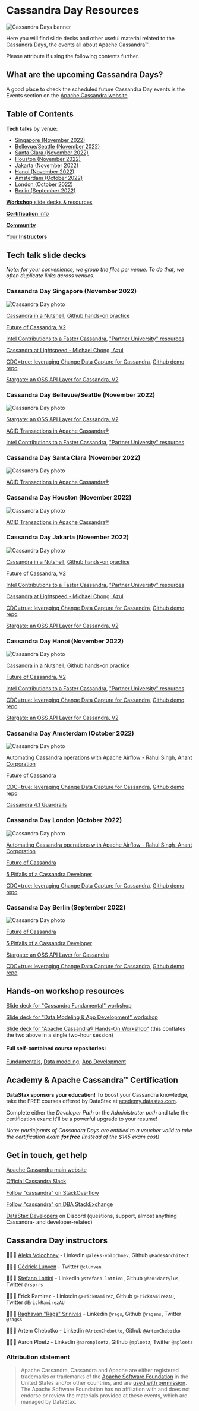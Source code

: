# Cassandra Day Resources

![Cassandra Days banner](images/cdays_banner.png)

Here you will find slide decks and other
useful material related to the Cassandra Days, the events all about
Apache Cassandra™.

Please attribute if using the following contents further.

## What are the upcoming Cassandra Days?

A good place to check the scheduled future Cassandra Day events
is the Events section on the [Apache Cassandra website](https://cassandra.apache.org/_/events.html).


## Table of Contents

**Tech talks** by venue:

- [Singapore (November 2022)](#cassandra-day-singapore-november-2022)
- [Bellevue/Seattle (November 2022)](#cassandra-day-bellevueseattle-november-2022)
- [Santa Clara (November 2022)](#cassandra-day-santa-clara-november-2022)
- [Houston (November 2022)](#cassandra-day-houston-november-2022)
- [Jakarta (November 2022)](#cassandra-day-jakarta-november-2022)
- [Hanoi (November 2022)](#cassandra-day-hanoi-november-2022)
- [Amsterdam (October 2022)](#cassandra-day-amsterdam-october-2022)
- [London (October 2022)](#cassandra-day-london-october-2022)
- [Berlin (September 2022)](#cassandra-day-berlin-september-2022)

[**Workshop** slide decks & resources](#hands-on-workshop-resources)

[**Certification** info](#academy--apache-cassandra-certification)

[**Community**](#get-in-touch-get-help)

[Your **Instructors**](#cassandra-day-instructors)




## Tech talk slide decks

_Note: for your convenience, we group the files per venue. To do that, we often duplicate links across venues._


### Cassandra Day Singapore (November 2022)

![Cassandra Day photo](photos/cday_singapore.png)

[Cassandra in a Nutshell](slides/cday_deck_cassandra-in-a-nutshell.pdf), [Github hands-on practice](https://github.com/datastaxdevs/conference-2022-devoxx/blob/main/CASSANDA.MD)

[Future of Cassandra, V2](slides/cday_deck_future-of-cassandra_V2.pdf)

[Intel Contributions to a Faster Cassandra](slides/cday_deck_Intel-contributions-to-a-faster-cassandra.pdf), ["Partner University" resources](https://partneruniversity.intel.com/learn/course/7000/intel-cloud-solution-architect-csa-tech-talk-workload-spotlight-java-optimizations)

[Cassandra at Lightspeed - Michael Chong, Azul](slides/cday_deck_cassandra-at-lightspeed_-_Michael_Chong_Azul.pdf)

[CDC=true: leveraging Change Data Capture for Cassandra](slides/cday_deck_CDC-equals-true.pdf), [Github demo repo](https://github.com/difli/cdc-to-kafka-for-twitter-sentimentr-up)

[Stargate: an OSS API Layer for Cassandra, V2](slides/cday_deck_stargate-oss-api-layer-for-cassandra_V2.pdf)





### Cassandra Day Bellevue/Seattle (November 2022)

![Cassandra Day photo](photos/cday_seattle.png)

[Stargate: an OSS API Layer for Cassandra, V2](slides/cday_deck_stargate-oss-api-layer-for-cassandra_V2.pdf)

<!-- Quine -->

[ACID Transactions in Apache Cassandra®](slides/cday_deck_acid-transactions-in-cassandra.pdf)

[Intel Contributions to a Faster Cassandra](slides/cday_deck_Intel-contributions-to-a-faster-cassandra.pdf), ["Partner University" resources](https://partneruniversity.intel.com/learn/course/7000/intel-cloud-solution-architect-csa-tech-talk-workload-spotlight-java-optimizations)





### Cassandra Day Santa Clara (November 2022)

![Cassandra Day photo](photos/cday_santaclara.png)

<!-- Apple -->

<!-- Performance Tuning -->

[ACID Transactions in Apache Cassandra®](slides/cday_deck_acid-transactions-in-cassandra.pdf)





### Cassandra Day Houston (November 2022)

![Cassandra Day photo](photos/cday_houston.png)

<!-- Apple -->

<!-- Quine -->

[ACID Transactions in Apache Cassandra®](slides/cday_deck_acid-transactions-in-cassandra.pdf)






### Cassandra Day Jakarta (November 2022)

![Cassandra Day photo](photos/cday_jakarta.png)

[Cassandra in a Nutshell](slides/cday_deck_cassandra-in-a-nutshell.pdf), [Github hands-on practice](https://github.com/datastaxdevs/conference-2022-devoxx/blob/main/CASSANDA.MD)

[Future of Cassandra, V2](slides/cday_deck_future-of-cassandra_V2.pdf)

[Intel Contributions to a Faster Cassandra](slides/cday_deck_Intel-contributions-to-a-faster-cassandra.pdf), ["Partner University" resources](https://partneruniversity.intel.com/learn/course/7000/intel-cloud-solution-architect-csa-tech-talk-workload-spotlight-java-optimizations)

[Cassandra at Lightspeed - Michael Chong, Azul](slides/cday_deck_cassandra-at-lightspeed_-_Michael_Chong_Azul.pdf)

[CDC=true: leveraging Change Data Capture for Cassandra](slides/cday_deck_CDC-equals-true.pdf), [Github demo repo](https://github.com/difli/cdc-to-kafka-for-twitter-sentimentr-up)

[Stargate: an OSS API Layer for Cassandra, V2](slides/cday_deck_stargate-oss-api-layer-for-cassandra_V2.pdf)





### Cassandra Day Hanoi (November 2022)

![Cassandra Day photo](photos/cday_hanoi.png)

[Cassandra in a Nutshell](slides/cday_deck_cassandra-in-a-nutshell.pdf), [Github hands-on practice](https://github.com/datastaxdevs/conference-2022-devoxx/blob/main/CASSANDA.MD)

[Future of Cassandra, V2](slides/cday_deck_future-of-cassandra_V2.pdf)

[Intel Contributions to a Faster Cassandra](slides/cday_deck_Intel-contributions-to-a-faster-cassandra.pdf), ["Partner University" resources](https://partneruniversity.intel.com/learn/course/7000/intel-cloud-solution-architect-csa-tech-talk-workload-spotlight-java-optimizations)

[CDC=true: leveraging Change Data Capture for Cassandra](slides/cday_deck_CDC-equals-true.pdf), [Github demo repo](https://github.com/difli/cdc-to-kafka-for-twitter-sentimentr-up)

[Stargate: an OSS API Layer for Cassandra, V2](slides/cday_deck_stargate-oss-api-layer-for-cassandra_V2.pdf)





### Cassandra Day Amsterdam (October 2022)

![Cassandra Day photo](photos/cday_amsterdam.png)

[Automating Cassandra operations with Apache Airflow - Rahul Singh, Anant Corporation](slides/cday_deck_automating_ops_with_airflow_-_Rahul_Singh_Anant.pdf)

[Future of Cassandra](slides/cday_deck_future-of-cassandra.pdf)

[CDC=true: leveraging Change Data Capture for Cassandra](slides/cday_deck_CDC-equals-true.pdf), [Github demo repo](https://github.com/difli/cdc-to-kafka-for-twitter-sentimentr-up)

[Cassandra 4.1 Guardrails](slides/cday_deck_guardrails.pdf)





### Cassandra Day London (October 2022)

![Cassandra Day photo](photos/cday_london.png)

[Automating Cassandra operations with Apache Airflow - Rahul Singh, Anant Corporation](slides/cday_deck_automating_ops_with_airflow_-_Rahul_Singh_Anant.pdf)

[Future of Cassandra](slides/cday_deck_future-of-cassandra.pdf)

[5 Pitfalls of a Cassandra Developer](slides/cday_deck_5-pitfalls-of-cassandra-developer.pdf)

[CDC=true: leveraging Change Data Capture for Cassandra](slides/cday_deck_CDC-equals-true.pdf), [Github demo repo](https://github.com/difli/cdc-to-kafka-for-twitter-sentimentr-up)





### Cassandra Day Berlin (September 2022)

![Cassandra Day photo](photos/cday_berlin.png)

[Future of Cassandra](slides/cday_deck_future-of-cassandra.pdf)

[5 Pitfalls of a Cassandra Developer](slides/cday_deck_5-pitfalls-of-cassandra-developer.pdf)

[Stargate: an OSS API Layer for Cassandra](slides/cday_deck_stargate-oss-api-layer-for-cassandra.pdf)

[CDC=true: leveraging Change Data Capture for Cassandra](slides/cday_deck_CDC-equals-true.pdf), [Github demo repo](https://github.com/difli/cdc-to-kafka-for-twitter-sentimentr-up)








## Hands-on workshop resources

[Slide deck for "Cassandra Fundamental" workshop](slides/workshops/cday_workshop_deck_cassandra-fundamentals.pdf)

[Slide deck for "Data Modeling & App Development" workshop](slides/workshops/cday_workshop_deck_data-modeling-and-app-development.pdf)

[Slide deck for "Apache Cassandra® Hands-On Workshop"](slides/workshops/cday_workshop_deck_complete-cassandra-workshop-2h.pdf) (this conflates the two above in a single two-hour session)

#### Full self-contained course repositories:

[Fundamentals](https://github.com/datastaxdevs/workshop-cassandra-fundamentals#readme),
[Data modeling](https://github.com/datastaxdevs/workshop-cassandra-data-modeling#readme),
[App Development](https://github.com/datastaxdevs/workshop-cassandra-application-development#readme)



## Academy & Apache Cassandra™ Certification

**DataStax sponsors your education!**
To boost your Cassandra knowledge, take the FREE courses offered by DataStax
at [academy.datastax.com](https://academy.datastax.com).

Complete either the _Developer Path_ or the _Administrator path_ and take the
certification exam: it'll be a powerful upgrade to your resume!

Note: _participants of Cassandra Days are entitled to a voucher
valid to take the certification exam **for free**
(instead of the $145 exam cost)_



## Get in touch, get help

[Apache Cassandra main website](https://cassandra.apache.org/)

[Official Cassandra Slack](https://s.apache.org/slack-invite)

[Follow "cassandra" on StackOverflow](https://stackoverflow.com/questions/tagged/cassandra)

[Follow "cassandra" on DBA StackExchange](https://dba.stackexchange.com/questions/tagged/cassandra)

[DataStax Developers](https://dtsx.io/discord) on Discord
(questions, support, almost anything Cassandra- and developer-related)



## Cassandra Day instructors

👨🏽‍🏫 [Aleks Volochnev](https://dtsx.io/aleks) - LinkedIn `@aleks-volochnev`, Github `@HadesArchitect`

👨🏽‍🏫 [Cédrick Lunven](https://dtsx.io/cedrick) - Twitter `@clunven`

👨🏽‍🏫 [Stefano Lottini](https://dtsx.io/stefano) - LinkedIn `@stefano-lottini`, Github `@hemidactylus`, Twitter `@rsprrs`

👨🏽‍🏫 Erick Ramirez - Linkedin `@ErickRamirez`, Github `@ErickRamirezAU`, Twitter `@ErickRamirezAU`

👨🏽‍🏫 [Raghavan "Rags" Srinivas](https://dtsx.io/rags) - Linkedin `@rags`, Github `@ragsns`, Twitter `@ragss`

👨🏽‍🏫 Artem Chebotko - Linkedin `@ArtemChebotko`, Github `@ArtemChebotko`

👨🏽‍🏫 Aaron Ploetz - Linkedin `@aaronploetz`, Github `@aploetz`, Twitter `@aploetz`

### Attribution statement

> Apache Cassandra, Cassandra and Apache are either registered trademarks or
> trademarks of the [Apache Software Foundation](http://www.apache.org/)
> in the United States and/or
> other countries, and are [used with permission](http://www.apache.org/foundation/marks/events.html).
> The Apache Software Foundation has no affiliation with and does not
> endorse or review the materials provided at these events,
> which are managed by DataStax.
